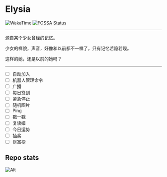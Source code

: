 # Elysia
![WakaTime](https://wakatime.com/badge/github/rong-xiaoli/Elysia.svg)
[![FOSSA Status](https://app.fossa.com/api/projects/git%2Bgithub.com%2Frong-xiaoli%2FElysia.svg?type=shield)](https://app.fossa.com/projects/git%2Bgithub.com%2Frong-xiaoli%2FElysia?ref=badge_shield)

---
源自某个少女曾经的记忆。

少女的样貌，声音，好像和以前都不一样了，只有记忆若隐若现。

这样的她，还是以前的她吗？

---

- [ ] 自动加入
- [ ] 机器人管理命令
- [ ] 广播
- [ ] 每日签到
- [ ] 紧急停止
- [ ] 随机图片
- [ ] Ping
- [ ] 戳一戳
- [ ] 复读姬
- [ ] 今日运势
- [ ] 抽奖
- [ ] 财富榜

Repo stats
---
![Alt](https://repobeats.axiom.co/api/embed/300e2c4e6d31f54014e037d44f45222a3b4e5382.svg "Repobeats analytics image")
